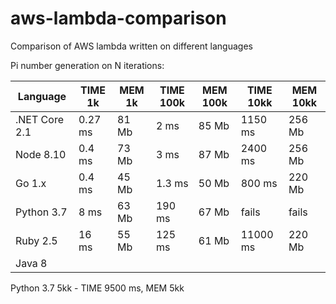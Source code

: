 # aws-lambda-comparison
Comparison of AWS lambda written on different languages

Pi number generation on N iterations:

|Language      |TIME 1k     |MEM 1k     |TIME 100k   |MEM 100k      |TIME 10kk   |MEM 10kk    |
|--------------|------------|-----------|-------------|-------------|------------|------------|
|.NET Core 2.1 |0.27 ms     |81 Mb      |2 ms         |85 Mb        |1150 ms     |256 Mb      |
|Node 8.10     |0.4 ms      |73 Mb      |3 ms         |87 Mb        |2400 ms     |256 Mb      |
|Go 1.x        |0.4 ms      |45 Mb      |1.3 ms       |50 Mb        |800 ms      |220 Mb      |
|Python 3.7    |8 ms        |63 Mb      |190 ms       |67 Mb        |fails       |fails       |
|Ruby 2.5      |16 ms       |55 Mb      |125 ms       |61 Mb        |11000 ms    |220 Mb      |
|Java 8        |

Python 3.7 5kk - TIME 9500 ms, MEM 5kk